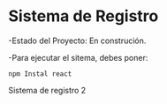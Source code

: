 <h1> Sistema de Registro </h1>

-Estado del Proyecto: En construción.

-Para ejecutar el sitema, debes poner:

```npm Instal react```

Sistema de registro 2
